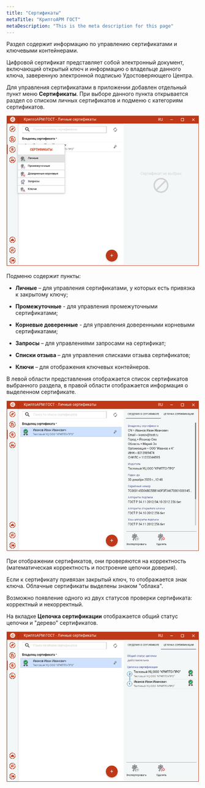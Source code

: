 ```yaml
---
title: "Сертификаты"
metaTitle: "КриптоАРМ ГОСТ"
metaDescription: "This is the meta description for this page"
---
```


Раздел содержит информацию по управлению сертификатами и ключевыми контейнерами. 

Цифровой сертификат представляет собой электронный документ, включающий открытый ключ и информацию о владельце данного ключа, заверенную электронной подписью Удостоверяющего Центра. 

Для управления сертификатами в приложении добавлен отдельный пункт меню **Сертификаты**. При выборе данного пункта открывается раздел со списком личных сертификатов и подменю с категориям сертификатов.

![certs_list.png](./011-certs/images/certs_list.png "Список личных сертификатов с подменю")


Подменю содержит пункты:

-   **Личные** – для управления сертификатами, у которых есть привязка к закрытому ключу;

-   **Промежуточные** - для управления промежуточными сертификатами;

-   **Корневые доверенные** - для управления доверенными корневыми сертификатами;

-   **Запросы** – для управлениями запросами на сертификат;

-   **Списки отзыва** – для управления списками отзыва сертификатов;

-   **Ключи** – для отображения ключевых контейнеров.

В левой области представления отображается список сертификатов выбранного раздела, в правой области отображается информация о выделенном сертификате.

![cert_info.png](./011-certs/images/cert_info.png "Отображение сведений о выбранном сертификате")


При отображении сертификатов, они проверяются на корректность (математическая корректность и построение цепочки доверия).

Если к сертификату привязан закрытый ключ, то отображается знак ключа. Облачные сертификаты выделены знаком "облака".

Возможно появление одного из двух статусов проверки сертификата: корректный и некорректный.

На вкладке **Цепочка сертификации** отображается общий статус цепочки и "дерево" сертификатов.

![cert_tree.png](./011-certs/images/cert_tree.png "Представление цепочки сертификатов")
